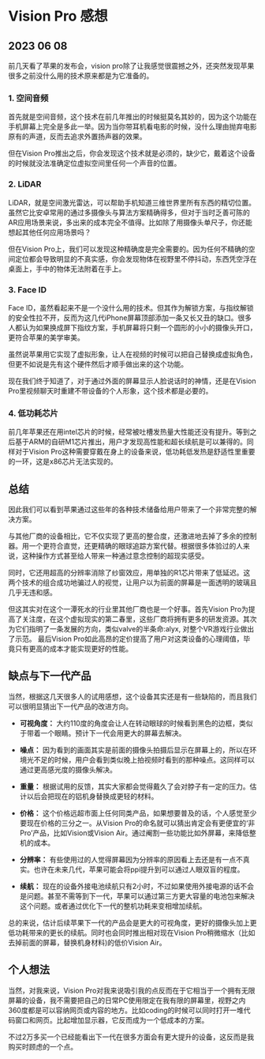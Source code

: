 # Vision Pro 感想

## 2023 06 08

前几天看了苹果的发布会，vision pro除了让我感觉很震撼之外，还突然发现苹果很多之前没什么用的技术原来都是为它准备的。

### 1. 空间音频

首先就是空间音频，这个技术在前几年推出的时候挺莫名其妙的，因为这个功能在手机屏幕上完全是多此一举。因为当你带耳机看电影的时候，没什么理由抛弃电影原有的声道，反而去追求外置扬声器的效果。

但在Vision Pro推出之后，你会发现这个技术就是必须的，缺少它，戴着这个设备的时候就没法准确定位虚拟空间里任何一个声音的位置。

### 2. LiDAR

LiDAR，就是空间激光雷达，可以帮助手机知道三维世界里所有东西的精切位置。虽然它比安卓常用的通过多摄像头与算法方案精确得多，但对于当时乏善可陈的AR应用场景来说，多出来的成本完全不值得。比如除了用摄像头单尺子，你还能想起其他任何应用场景吗？

但在Vision Pro上，我们可以发现这种精确度是完全需要的。因为任何不精确的空间定位都会导致明显的不真实感，你会发现物体在视野里不停抖动，东西凭空浮在桌面上，手中的物体无法附着在手上。

### 3. Face ID

Face ID，虽然看起来不是一个没什么用的技术。但其作为解锁方案，与指纹解锁的安全性拉不开，反而为这几代iPhone屏幕顶部添加一条又长又丑的缺口。很多人都认为如果换成屏下指纹方案，手机屏幕将只剩一个圆形的小小的摄像头开口，更符合苹果的美学审美。

虽然说苹果用它实现了虚拟形象，让人在视频的时候可以把自己替换成虚拟角色，但更不如说是先有这个硬件然后才顺手做出来的这个功能。

现在我们终于知道了，对于通过外面的屏幕显示人脸说话时的神情，还是在Vision Pro里视频聊天时重建不带设备的个人形象，这个技术都是必要的。

### 4. 低功耗芯片

前几年苹果还在用intel芯片的时候，经常被吐槽发热量大性能还没有提升。等到之后基于ARM的自研M1芯片推出，用户才发现高性能和超长续航是可以兼得的。同样对于Vision Pro这种需要穿戴在身上的设备来说，低功耗低发热是舒适性里重要的一环，这是x86芯片无法实现的。

## 总结

因此我们可以看到苹果通过这些年的各种技术储备给用户带来了一个非常完整的解决方案。

与其他厂商的设备相比，它不仅实现了更高的整合度，还激进地去掉了多余的控制器。用一个更符合直觉，还更精确的眼球追踪方案代替。根据很多体验过的人来说，这种操作方式甚至给人带来一种通过意念控制的超现实感受。

同时，它还用超高的分辨率消除了纱窗效应，用单独的R1芯片带来了低延迟。这两个技术的组合成功地骗过人的视觉，让用户以为前面的屏幕是一面透明的玻璃且几乎无违和感。

但这其实对在这个一潭死水的行业里其他厂商也是一个好事。首先Vision Pro为提高了关注度，在这个虚拟现实的第二春里，这些厂商将拥有更多的研发资源。其次为它们指明了一条发展的方向，类似valve的半条命:alyx, 对整个VR游戏行业做出了示范。 最后Vision Pro如此高昂的定价提高了用户对这类设备的心理阈值，毕竟只有更高的成本才能实现更好的性能。

## 缺点与下一代产品

当然，根据这几天很多人的试用感想，这个设备其实还是有一些缺陷的，而且我们可以很明显猜出下一代产品的改进方向。

- **可视角度：** 大约110度的角度会让人在转动眼球的时候看到黑色的边框，类似于带着一个眼睛。预计下一代会用更大的屏幕去解决。

- **噪点：** 因为看到的画面其实是前面的摄像头拍摄后显示在屏幕上的，所以在环境光不足的时候，用户会看到类似晚上拍视频时看到的那种噪点。这同样可以通过更高感光度的摄像头解决。

- **重量：** 根据试用的反馈，其实大家都会觉得戴久了会对脖子有一定的压力。估计以后会把现在的铝机身替换成更轻的材料。

- **价格：** 这个价格远超市面上任何同类产品，如果想要普及的话，个人感觉至少要现在价格的三分之一。从Vision Pro的命名就可以猜出肯定会有更便宜的‘非Pro’产品，比如Vision或Vision Air。通过阉割一些功能比如外屏幕，来降低整机的成本。

- **分辨率：** 有些使用过的人觉得屏幕因为分辨率的原因看上去还是有一点不真实。也许在未来几代，苹果可能会将ppi提升到可以通过人眼双盲的程度。

- **续航：** 现在的设备外接电池续航只有2小时，不过如果使用外接电源的话不会是问题。甚至不需等到下一代，苹果可以通过第三方更大容量的电池包来解决这个问题。或者通过优化下一代的整机功耗来变相增加续航。

总的来说，估计后续苹果下一代的产品会是更大的可视角度，更好的摄像头加上更低功耗带来的更长的续航。同时也会同时推出相对现在Vision Pro稍微缩水（比如去掉前面的屏幕，替换机身材料)的低价Vision Air。

## 个人想法

当然，对我来说，Vision Pro对我来说吸引我的点反而在于它相当于一个拥有无限屏幕的设备，我不需要把自己的日常PC使用限定在我有限的屏幕里，视野之内360度都是可以容纳网页或内容的地方。比如coding的时候可以同时打开一堆代码窗口和网页。比起增加显示器，它反而成为一个低成本的方案。

不过2万多买一个已经能看出下一代在很多方面会有更大提升的设备，这反而是我购买时顾虑的一个点。



